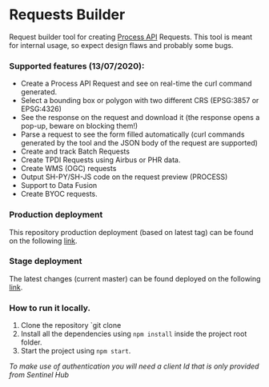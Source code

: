 # Requests Builder


Request builder tool for creating [Process API](https://docs.sentinel-hub.com/api/latest/#/API/) Requests. This tool is meant for internal usage, so expect design flaws and probably some bugs.


### Supported features (13/07/2020):


  - Create a Process API Request and see on real-time the curl command generated.
  - Select a bounding box or polygon with two different CRS (EPSG:3857 or EPSG:4326)
  - See the response on the request and download it (the response opens a pop-up, beware on blocking them!)
  - Parse a request to see the form filled automatically (curl commands generated by the tool and the JSON body of the request are supported)
  - Create and track Batch Requests
  - Create TPDI Requests using Airbus or PHR data.
  - Create WMS (OGC) requests
  - Output SH-PY/SH-JS code on the request preview (PROCESS)
  - Support to Data Fusion
  - Create BYOC requests.

### Production deployment

This repository production deployment (based on latest tag) can be found on the following [link](https://apps.sentinel-hub.com/requests-builder/).

### Stage deployment

The latest changes (current master) can be found deployed on the following [link](https://webdev.sentinel-hub.com/requests-builder/).

### How to run it locally.

1. Clone the repository `git clone 
2. Install all the dependencies using `npm install` inside the project root folder.
3. Start the project using `npm start`.

*To make use of authentication you will need a client Id that is only provided from Sentinel Hub*